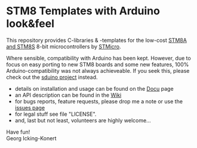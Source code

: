 STM8 Templates with Arduino look&feel 
=================

This repository provides C-libraries & -templates for the low-cost [STM8A and STM8S](https://en.wikipedia.org/wiki/STM8) 8-bit microcontrollers by [STMicro](http://st.com).

Where sensible, compatibility with Arduino has been kept. However, due to focus on easy porting to new STM8 boards and some new features, 100% Arduino-compatibility was not always achieveable. If you seek this, please check out the [sduino project](https://github.com/tenbaht/sduino) instead. 

- details on installation and usage can be found on the [Docu](Docu/README.md) page
- an API description can be found in the [Wiki](https://github.com/gicking/STM8_templates/wiki)
- for bugs reports, feature requests, please drop me a note or use the [issues page](https://github.com/gicking/STM8_templates/issues)
- for legal stuff see file "LICENSE".
- and, last but not least, volunteers are highly welcome...

Have fun!  
Georg Icking-Konert

